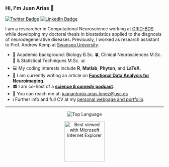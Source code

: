 ### Hi, I'm Juan Arias 👋


[![Twitter Badge](https://img.shields.io/badge/Twitter-Profile-informational?style=flat&logo=twitter&logoColor=white&color=1CA2F1)](https://twitter.com/DatasetMessy)
[![LinkedIn Badge](https://img.shields.io/badge/LinkedIn-Profile-informational?style=flat&logo=linkedin&logoColor=white&color=0D76A8)](https://www.linkedin.com/in/juanariasbio/)

I am a researcher in Computational Neuroscience working at [GRID-BDS](https://grid-usc.com/equipo) while developing my doctoral thesis in biostatistics applied to the diagnosis of neurodegenerative diseases. Previously, I worked as research assistant to Prof. Andrew Kemp at [Swansea University](https://genialscience.org.uk).

- :scroll: Academic background: Biology B.Sc. :four_leaf_clover:, Clinical Neurosciences M.Sc. 🧠 & Statistical Techniques M.Sc. :bar_chart:
- :computer: My coding interests include **R**, **Matlab**, **Phyton**, and **LaTeX**.
- :notebook: I am currently writing an article on **[Functional Data Analysis for Neuroimaging](https://arxiv.org/abs/2102.02908)**.
- :radio: I am co-host of a **[science & comedy podcast](https://linktr.ee/idus_podcast)**.
- :e-mail: You can reach me at: juanantonio.arias.lopez@usc.es
- :information_source: Further info and full CV at my [personal webpage and portfolio](https://messy-dataset.xyz).

---

<p align="center">
    <img alt = "Top Language" src="https://github-readme-stats.vercel.app/api/top-langs/?username=iguanamarina&hide=html,&hide_border=true&title_color=5391FE&text_color=555"
</p>

 
<div align="center">
<img src="https://github.com/fnky/fnky/raw/fnky/img/ie.jpg" alt="Best viewed with Microsoft Internet Explorer" align="center" width="128">
</div> 
